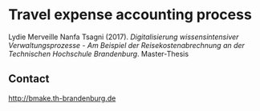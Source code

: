 # Travel expense accounting process

Lydie Merveille Nanfa Tsagni (2017). *Digitalisierung wissensintensiver Verwaltungsprozesse - Am Beispiel der Reisekostenabrechnung an der Technischen Hochschule Brandenburg*. Master-Thesis



## Contact

http://bmake.th-brandenburg.de

